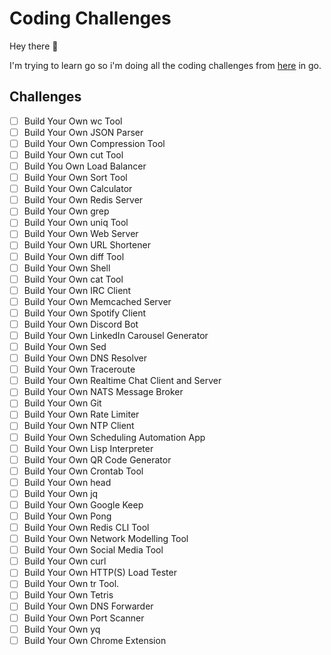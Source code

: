 # Coding Challenges

Hey there 👋

I'm trying to learn go so i'm doing all the coding challenges from [here](https://codingchallenges.fyi/challeges/intro) in go.


## Challenges

- [ ] Build Your Own wc Tool
- [ ] Build Your Own JSON Parser
- [ ] Build Your Own Compression Tool
- [ ] Build Your Own cut Tool
- [ ] Build You Own Load Balancer
- [ ] Build Your Own Sort Tool
- [ ] Build Your Own Calculator
- [ ] Build Your Own Redis Server
- [ ] Build Your Own grep
- [ ] Build Your Own uniq Tool
- [ ] Build Your Own Web Server
- [ ] Build Your Own URL Shortener
- [ ] Build Your Own diff Tool
- [ ] Build Your Own Shell
- [ ] Build Your Own cat Tool
- [ ] Build Your Own IRC Client
- [ ] Build Your Own Memcached Server
- [ ] Build Your Own Spotify Client
- [ ] Build Your Own Discord Bot
- [ ] Build Your Own LinkedIn Carousel Generator
- [ ] Build Your Own Sed
- [ ] Build Your Own DNS Resolver
- [ ] Build Your Own Traceroute
- [ ] Build Your Own Realtime Chat Client and Server
- [ ] Build Your Own NATS Message Broker
- [ ] Build Your Own Git
- [ ] Build Your Own Rate Limiter
- [ ] Build Your Own NTP Client
- [ ] Build Your Own Scheduling Automation App
- [ ] Build Your Own Lisp Interpreter
- [ ] Build Your Own QR Code Generator
- [ ] Build Your Own Crontab Tool
- [ ] Build Your Own head
- [ ] Build Your Own jq
- [ ] Build Your Own Google Keep
- [ ] Build Your Own Pong
- [ ] Build Your Own Redis CLI Tool
- [ ] Build Your Own Network Modelling Tool
- [ ] Build Your Own Social Media Tool
- [ ] Build Your Own curl
- [ ] Build Your Own HTTP(S) Load Tester
- [ ] Build Your Own tr Tool.
- [ ] Build Your Own Tetris
- [ ] Build Your Own DNS Forwarder
- [ ] Build Your Own Port Scanner
- [ ] Build Your Own yq
- [ ] Build Your Own Chrome Extension